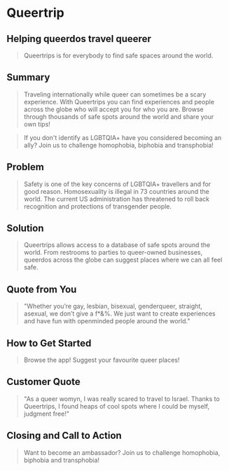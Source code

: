 # Queertrip #

<!-- 
> This material was originally posted [here](http://www.quora.com/What-is-Amazons-approach-to-product-development-and-product-management). It is reproduced here for posterities sake.

There is an approach called "working backwards" that is widely used at Amazon. They work backwards from the customer, rather than starting with an idea for a product and trying to bolt customers onto it. While working backwards can be applied to any specific product decision, using this approach is especially important when developing new products or features.

For new initiatives a product manager typically starts by writing an internal press release announcing the finished product. The target audience for the press release is the new/updated product's customers, which can be retail customers or internal users of a tool or technology. Internal press releases are centered around the customer problem, how current solutions (internal or external) fail, and how the new product will blow away existing solutions.

If the benefits listed don't sound very interesting or exciting to customers, then perhaps they're not (and shouldn't be built). Instead, the product manager should keep iterating on the press release until they've come up with benefits that actually sound like benefits. Iterating on a press release is a lot less expensive than iterating on the product itself (and quicker!).

If the press release is more than a page and a half, it is probably too long. Keep it simple. 3-4 sentences for most paragraphs. Cut out the fat. Don't make it into a spec. You can accompany the press release with a FAQ that answers all of the other business or execution questions so the press release can stay focused on what the customer gets. My rule of thumb is that if the press release is hard to write, then the product is probably going to suck. Keep working at it until the outline for each paragraph flows. 

Oh, and I also like to write press-releases in what I call "Oprah-speak" for mainstream consumer products. Imagine you're sitting on Oprah's couch and have just explained the product to her, and then you listen as she explains it to her audience. That's "Oprah-speak", not "Geek-speak".

Once the project moves into development, the press release can be used as a touchstone; a guiding light. The product team can ask themselves, "Are we building what is in the press release?" If they find they're spending time building things that aren't in the press release (overbuilding), they need to ask themselves why. This keeps product development focused on achieving the customer benefits and not building extraneous stuff that takes longer to build, takes resources to maintain, and doesn't provide real customer benefit (at least not enough to warrant inclusion in the press release).
 -->
 
## Helping queerdos travel queerer ##
  > Queertrips is for everybody to find safe spaces around the world. 

## Summary ##
  > Traveling internationally while queer can sometimes be a scary experience. With Queertrips you can find experiences and people across the globe who will accept you for who you are. Browse through thousands of safe spots around the world and share your own tips! 
  
  > If you don't identify as LGBTQIA+ have you considered becoming an ally? Join us to challenge homophobia, biphobia and transphobia!

## Problem ##
  > Safety is one of the key concerns of LGBTQIA+ travellers and for good reason. Homosexuality is illegal in 73 countries around the world. The current US administration has threatened to roll back recognition and protections of transgender people. 

## Solution ##
  > Queertrips allows access to a database of safe spots around the world. From restrooms to parties to queer-owned businesses, queerdos across the globe can suggest places where we can all feel safe.

## Quote from You ##
  > "Whether you’re gay, lesbian, bisexual, genderqueer, straight, asexual, we don’t give a f*&%. We just want to create experiences and have fun with openminded people around the world."

## How to Get Started ##
  > Browse the app! Suggest your favourite queer places!

## Customer Quote ##
  > "As a queer womyn, I was really scared to travel to Israel. Thanks to Queertrips, I found heaps of cool spots where I could be myself, judgment free!"

## Closing and Call to Action ##
  > Want to become an ambassador? Join us to challenge homophobia, biphobia and transphobia!

